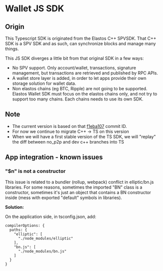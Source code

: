 # Wallet JS SDK

## Origin

This Typescript SDK is originated from the Elastos C++ SPVSDK. That C++ SDK is a SPV SDK and as such, can synchronize blocks and manage many things.

This JS SDK diverges a little bit from that original SDK in a few ways:

- No SPV support. Only account/wallet, transactions, signature management, but transactions are retrieved and published by RPC APIs.
- A wallet store layer is added, in order to let apps provide their own storage solution for wallet data.
- Non elastos chains (eg BTC, Ripple) are not going to be supported. Elastos Wallet SDK must focus on the elastos chains only, and not try to support too many chains. Each chains needs to use its own SDK.

## Note

- The current version is based on that [f1eba107](https://github.com/elastos/Elastos.ELA.SPV.Cpp/tree/no_p2p) commit ID.
- For now we continue to migrate C++ -> TS on this version
- When we will have a first stable version of the TS SDK, we will "replay" the diff between no_p2p and dev c++ branches into TS

## App integration - known issues

### "$n" is not a constructor

This issue is related to a bundler (rollup, webpack) conflict in elliptic/bn.js libraries. For some reasons, sometimes the imported "BN" class is a constructor, sometimes it's just an object that contains a BN constructor inside (mess with exported "default" symbols in libraries).

**Solution:**

On the application side, in tsconfig.json, add:

```
compilerOptions: {
  paths: {
    "elliptic": [
      "./node_modules/elliptic"
    ],
    "bn.js": [
      "./node_modules/bn.js"
    ]
  }
}
```